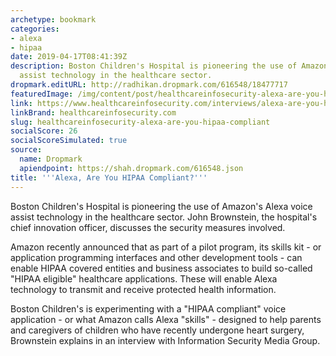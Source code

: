 ```yaml
---
archetype: bookmark
categories:
- alexa
- hipaa
date: 2019-04-17T08:41:39Z
description: Boston Children's Hospital is pioneering the use of Amazon's Alexa voice
  assist technology in the healthcare sector.
dropmark.editURL: http://radhikan.dropmark.com/616548/18477717
featuredImage: /img/content/post/healthcareinfosecurity-alexa-are-you-hipaa-compliant.jpg
link: https://www.healthcareinfosecurity.com/interviews/alexa-are-you-hipaa-compliant-i-4293
linkBrand: healthcareinfosecurity.com
slug: healthcareinfosecurity-alexa-are-you-hipaa-compliant
socialScore: 26
socialScoreSimulated: true
source:
  name: Dropmark
  apiendpoint: https://shah.dropmark.com/616548.json
title: '''Alexa, Are You HIPAA Compliant?'''
---
```

Boston Children's Hospital is pioneering the use of Amazon's Alexa voice assist technology in the healthcare sector. John Brownstein, the hospital's chief innovation officer, discusses the security measures involved.

Amazon recently announced that as part of a pilot program, its skills kit - or application programming interfaces and other development tools - can enable HIPAA covered entities and business associates to build so-called "HIPAA eligible" healthcare applications. These will enable Alexa technology to transmit and receive protected health information.

Boston Children's is experimenting with a "HIPAA compliant" voice application - or what Amazon calls Alexa "skills" - designed to help parents and caregivers of children who have recently undergone heart surgery, Brownstein explains in an interview with Information Security Media Group.

